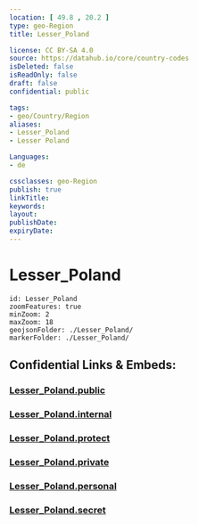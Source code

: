 ```yaml
---
location: [ 49.8 , 20.2 ] 
type: geo-Region
title: Lesser_Poland

license: CC BY-SA 4.0
source: https://datahub.io/core/country-codes
isDeleted: false
isReadOnly: false
draft: false
confidential: public

tags:
- geo/Country/Region
aliases:
- Lesser_Poland
- Lesser Poland

Languages:
- de

cssclasses: geo-Region
publish: true
linkTitle: 
keywords: 
layout: 
publishDate: 
expiryDate: 
---
```


# Lesser_Poland

```leaflet
id: Lesser_Poland
zoomFeatures: true 
minZoom: 2 
maxZoom: 18
geojsonFolder: ./Lesser_Poland/
markerFolder: ./Lesser_Poland/
```


## Confidential Links & Embeds: 

### [Lesser_Poland.public](/_public/\Earth\Continent\Europe\Europe~East\Poland\Provinces~PolandLesser_Poland.public.md) 

### [Lesser_Poland.internal](/_internal/\Earth\Continent\Europe\Europe~East\Poland\Provinces~PolandLesser_Poland.internal.md) 

### [Lesser_Poland.protect](/_protect/\Earth\Continent\Europe\Europe~East\Poland\Provinces~PolandLesser_Poland.protect.md) 

### [Lesser_Poland.private](/_private/\Earth\Continent\Europe\Europe~East\Poland\Provinces~PolandLesser_Poland.private.md) 

### [Lesser_Poland.personal](/_personal/\Earth\Continent\Europe\Europe~East\Poland\Provinces~PolandLesser_Poland.personal.md) 

### [Lesser_Poland.secret](/_secret/\Earth\Continent\Europe\Europe~East\Poland\Provinces~PolandLesser_Poland.secret.md)

